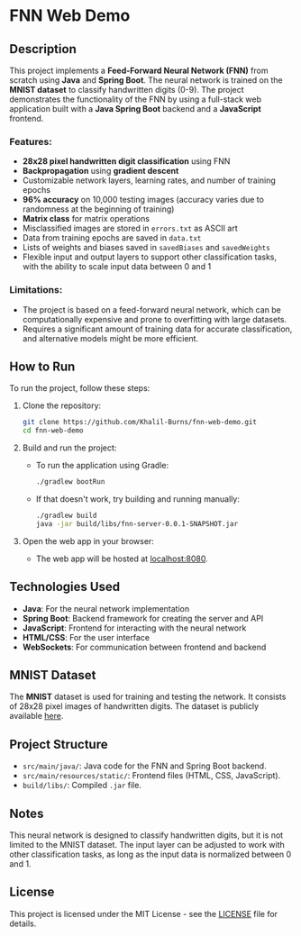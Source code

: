 # FNN Web Demo

## Description

This project implements a **Feed-Forward Neural Network (FNN)** from scratch using **Java** and **Spring Boot**. The neural network is trained on the **MNIST dataset** to classify handwritten digits (0-9). The project demonstrates the functionality of the FNN by using a full-stack web application built with a **Java Spring Boot** backend and a **JavaScript** frontend.

### Features:
- **28x28 pixel handwritten digit classification** using FNN
- **Backpropagation** using **gradient descent**
- Customizable network layers, learning rates, and number of training epochs
- **96% accuracy** on 10,000 testing images (accuracy varies due to randomness at the beginning of training)
- **Matrix class** for matrix operations
- Misclassified images are stored in `errors.txt` as ASCII art
- Data from training epochs are saved in `data.txt`
- Lists of weights and biases saved in `savedBiases` and `savedWeights`
- Flexible input and output layers to support other classification tasks, with the ability to scale input data between 0 and 1

### Limitations:
- The project is based on a feed-forward neural network, which can be computationally expensive and prone to overfitting with large datasets.
- Requires a significant amount of training data for accurate classification, and alternative models might be more efficient.

## How to Run

To run the project, follow these steps:

1. Clone the repository:
    ```bash
    git clone https://github.com/Khalil-Burns/fnn-web-demo.git
    cd fnn-web-demo
    ```

2. Build and run the project:
    - To run the application using Gradle:
        ```bash
        ./gradlew bootRun
        ```

    - If that doesn't work, try building and running manually:
        ```bash
        ./gradlew build
        java -jar build/libs/fnn-server-0.0.1-SNAPSHOT.jar
        ```

3. Open the web app in your browser:
    - The web app will be hosted at [localhost:8080](http://localhost:8080).

## Technologies Used
- **Java**: For the neural network implementation
- **Spring Boot**: Backend framework for creating the server and API
- **JavaScript**: Frontend for interacting with the neural network
- **HTML/CSS**: For the user interface
- **WebSockets**: For communication between frontend and backend

## MNIST Dataset

The **MNIST** dataset is used for training and testing the network. It consists of 28x28 pixel images of handwritten digits. The dataset is publicly available [here](https://yann.lecun.com/exdb/mnist/).

## Project Structure

- `src/main/java/`: Java code for the FNN and Spring Boot backend.
- `src/main/resources/static/`: Frontend files (HTML, CSS, JavaScript).
- `build/libs/`: Compiled `.jar` file.

## Notes

This neural network is designed to classify handwritten digits, but it is not limited to the MNIST dataset. The input layer can be adjusted to work with other classification tasks, as long as the input data is normalized between 0 and 1.

## License

This project is licensed under the MIT License - see the [LICENSE](LICENSE) file for details.
